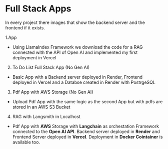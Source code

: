 # Full Stack Apps

In every project there images that show the backend server and the frontend  if it exists.

1.App
- Using LlamaIndex Framework we download the code for a RAG connected with the API of Open AI and implemented my first deployment in Vercel

2. To Do List Full Stack App (No Gen AI)
- Basic App with a Backend server deployed in Render, Frontend deployed in Vercel and a Databse created in Render with PostrgeSQL

3. Pdf App with AWS Storage (No Gen AI)
- Upload Pdf App with the same logic as the second App but with pdfs are stored in an AWS S3 Bucket

4. RAG with Langsmith in Localhost
- Pdf App with **AWS** Storage with **Langchain** as orchestation Framework connected to the **Open AI API**. Backend server deployed in **Render** and Frontend Server deployed in **Vercel**. Deployment in **Docker Cointainer** is available too.
